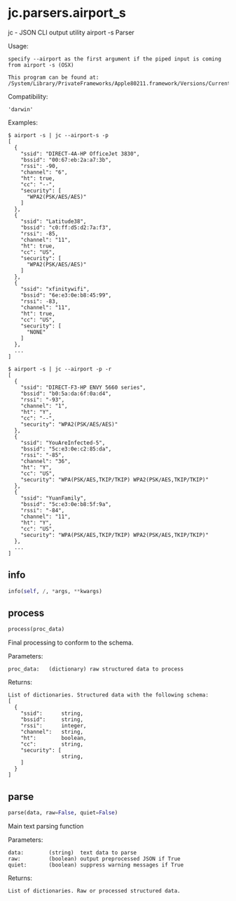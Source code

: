 # jc.parsers.airport_s
jc - JSON CLI output utility airport -s Parser

Usage:

    specify --airport as the first argument if the piped input is coming from airport -s (OSX)

    This program can be found at:
    /System/Library/PrivateFrameworks/Apple80211.framework/Versions/Current/Resources/airport

Compatibility:

    'darwin'

Examples:

    $ airport -s | jc --airport-s -p
    [
      {
        "ssid": "DIRECT-4A-HP OfficeJet 3830",
        "bssid": "00:67:eb:2a:a7:3b",
        "rssi": -90,
        "channel": "6",
        "ht": true,
        "cc": "--",
        "security": [
          "WPA2(PSK/AES/AES)"
        ]
      },
      {
        "ssid": "Latitude38",
        "bssid": "c0:ff:d5:d2:7a:f3",
        "rssi": -85,
        "channel": "11",
        "ht": true,
        "cc": "US",
        "security": [
          "WPA2(PSK/AES/AES)"
        ]
      },
      {
        "ssid": "xfinitywifi",
        "bssid": "6e:e3:0e:b8:45:99",
        "rssi": -83,
        "channel": "11",
        "ht": true,
        "cc": "US",
        "security": [
          "NONE"
        ]
      },
      ...
    ]

    $ airport -s | jc --airport -p -r
    [
      {
        "ssid": "DIRECT-F3-HP ENVY 5660 series",
        "bssid": "b0:5a:da:6f:0a:d4",
        "rssi": "-93",
        "channel": "1",
        "ht": "Y",
        "cc": "--",
        "security": "WPA2(PSK/AES/AES)"
      },
      {
        "ssid": "YouAreInfected-5",
        "bssid": "5c:e3:0e:c2:85:da",
        "rssi": "-85",
        "channel": "36",
        "ht": "Y",
        "cc": "US",
        "security": "WPA(PSK/AES,TKIP/TKIP) WPA2(PSK/AES,TKIP/TKIP)"
      },
      {
        "ssid": "YuanFamily",
        "bssid": "5c:e3:0e:b8:5f:9a",
        "rssi": "-84",
        "channel": "11",
        "ht": "Y",
        "cc": "US",
        "security": "WPA(PSK/AES,TKIP/TKIP) WPA2(PSK/AES,TKIP/TKIP)"
      },
      ...
    ]

## info
```python
info(self, /, *args, **kwargs)
```

## process
```python
process(proc_data)
```

Final processing to conform to the schema.

Parameters:

    proc_data:   (dictionary) raw structured data to process

Returns:

    List of dictionaries. Structured data with the following schema:
    [
      {
        "ssid":      string,
        "bssid":     string,
        "rssi":      integer,
        "channel":   string,
        "ht":        boolean,
        "cc":        string,
        "security": [
                     string,
        ]
      }
    ]

## parse
```python
parse(data, raw=False, quiet=False)
```

Main text parsing function

Parameters:

    data:        (string)  text data to parse
    raw:         (boolean) output preprocessed JSON if True
    quiet:       (boolean) suppress warning messages if True

Returns:

    List of dictionaries. Raw or processed structured data.

